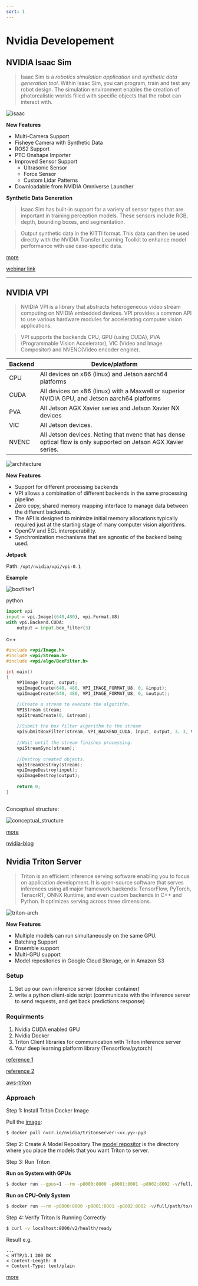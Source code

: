 ```yaml
---
sort: 1
---
```


# Nvidia Developement

## NVIDIA Isaac Sim

> Isaac Sim is a *robotics simulation application* and *synthetic data generation tool*. Within Isaac Sim, you can program, train and test any robot design. The simulation environment enables the creation of photorealistic worlds filled with specific objects that the robot can interact with.

![isaac](https://developer.nvidia.com/sites/default/files/akamai/isaac/images/IsaacSim_with_ROS_StereoCamera.png)

**New Features**

- Multi-Camera Support
- Fisheye Camera with Synthetic Data
- ROS2 Support
- PTC Onshape Importer
- Improved Sensor Support
  - Ultrasonic Sensor
  - Force Sensor
  - Custom Lidar Patterns
- Downloadable from NVIDIA Omniverse Launcher

**Synthetic Data Generation**

> Isaac Sim has built-in support for a variety of sensor types that are important in training perception models. These sensors include RGB, depth, bounding boxes, and segmentation.

> Output synthetic data in the KITTI format. This data can then be used directly with the NVIDIA Transfer Learning Toolkit to enhance model performance with use case-specific data.

[more](https://developer.nvidia.com/blog/nvidia-isaac-sim-on-omniverse-now-available-in-open-beta/)

[webinar link](https://www.nvidia.com/en-us/on-demand/session/gtcspring21-s31824/)

---

## NVIDIA VPI

> NVIDIA VPI is a library that abstracts heterogeneous video stream computing on NVIDIA embedded devices. VPI provides a common API to use various hardware modules for accelerating computer vision applications. 

> VPI supports the backends CPU, GPU (using CUDA), PVA (Programmable Vision Accelerator), VIC (Video and Image Compositor) and NVENC(Video encoder engine). 


| Backend | Device/platform |
|---------| ----------------|
| CPU | All devices on x86 (linux) and Jetson aarch64 platforms |
| CUDA | All devices on x86 (linux) with a Maxwell or superior NVIDIA GPU, and Jetson aarch64 platforms |
| PVA | All Jetson AGX Xavier series and Jetson Xavier NX devices |
| VIC | All Jetson devices. |
| NVENC | All Jetson devices. Noting that nvenc that has dense optical flow is only supported on Jetson AGX Xavier series. |


![architecture](images/Arch_overview.png)

**New Features**
- Support for different processing backends
- VPI allows a combination of different backends in the same processing pipeline.
- Zero copy, shared memory mapping interface to manage data between the different backends.
- The API is designed to minimize initial memory allocations typically required just at the starting stage of many computer vision algorithms.
- OpenCV and EGL interoperability.
- Synchronization mechanisms that are agnostic of the backend being used.


**Jetpack**

Path: `/opt/nvidia/vpi/vpi-0.1`

**Example**

![boxfilter1](images/boxfilter1.png)

python
```python
import vpi
input = vpi.Image((640,480), vpi.Format.U8)
with vpi.Backend.CUDA:
    output = input.box_filter(3)
```

c++
```cpp
#include <vpi/Image.h>
#include <vpi/Stream.h>
#include <vpi/algo/BoxFilter.h>

int main()
{
    VPIImage input, output;
    vpiImageCreate(640, 480, VPI_IMAGE_FORMAT_U8, 0, &input);
    vpiImageCreate(640, 480, VPI_IMAGE_FORMAT_U8, 0, &output);

    //Create a stream to execute the algorithm. 
    VPIStream stream;
    vpiStreamCreate(0, &stream);
    
    //Submit the box filter algorithm to the stream
    vpiSubmitBoxFilter(stream, VPI_BACKEND_CUDA, input, output, 3, 3, VPI_BORDER_CLAMP);
    
    //Wait until the stream finishes processing.
    vpiStreamSync(stream);
    
    //Destroy created objects.
    vpiStreamDestroy(stream);
    vpiImageDestroy(input);
    vpiImageDestroy(output);
 
    return 0;
}
   
```

Conceptual structure:

![ conceptual_structure](images/conceptual_structure.png)

[more](https://docs.nvidia.com/vpi/architecture.html)

[nvidia-blog](https://developer.nvidia.com/blog/reducing-temporal-noise-on-images-with-vpi-on-jetson-embedded-computers/)

## Nvidia Triton Server

> Triton is an efficient inference serving software enabling you to focus on application development. It is open-source software that serves inferences using all major framework backends: TensorFlow, PyTorch, TensorRT, ONNX Runtime, and even custom backends in C++ and Python. It optimizes serving across three dimensions.

![triton-arch](https://developer.nvidia.com/blog/wp-content/uploads/2020/10/Triton-Inference-Server.png)

**New Features**
- Multiple models can run simultaneously on the same GPU.
- Batching Support
- Ensemble support
- Multi-GPU support
- Model repositories in Google Cloud Storage, or in Amazon S3

### Setup

1. Set up our own inference server (docker container)
2. write a python client-side script (communicate with the inference server to send requests, and get back predictions response)

### Requirments

1. Nvidia CUDA enabled GPU
2. Nvidia Docker
3. Triton Client libraries for communication with Triton inference server
4. Your deep learning platform library (Tensorflow/pytorch)

[reference 1](https://medium.com/nvidia-ai/how-to-deploy-almost-any-hugging-face-model-on-nvidia-triton-inference-server-with-an-8ee7ec0e6fc4)

[reference 2](https://github.com/sachinsharma9780/AI-Enterprise-Workshop-Building-ML-Pipelines)

[aws-triton](https://sofian-hamiti.medium.com/deploying-an-nvidia-triton-inference-server-on-amazon-ecs-ca6f0bebfcc8)

### Approach

Step 1: Install Triton Docker Image

Pull the [image](https://ngc.nvidia.com/catalog/containers/nvidia:tritonserver):
```bash
$ docker pull nvcr.io/nvidia/tritonserver:<xx.yy>-py3
```

Step 2: Create A Model Repository
The [model repositor](https://github.com/triton-inference-server/server/blob/r21.05/docs/model_configuration.md) is the directory where you place the models that you want Triton to server.


Step 3: Run Triton

**Run on System with GPUs**
```bash
$ docker run --gpus=1 --rm -p8000:8000 -p8001:8001 -p8002:8002 -v/full/path/to/docs/examples/model_repository:/models nvcr.io/nvidia/tritonserver:<xx.yy>-py3 tritonserver --model-repository=/models
```
**Run on CPU-Only System**
```bash
$ docker run --rm -p8000:8000 -p8001:8001 -p8002:8002 -v/full/path/to/docs/examples/model_repository:/models nvcr.io/nvidia/tritonserver:<xx.yy>-py3 tritonserver --model-repository=/models
```

Step 4: Verify Triton Is Running Correctly
```bash
$ curl -v localhost:8000/v2/health/ready
```
Result e.g.
```plain
...
< HTTP/1.1 200 OK
< Content-Length: 0
< Content-Type: text/plain
```
[more](https://github.com/triton-inference-server/server/blob/r21.05/docs/quickstart.md)
